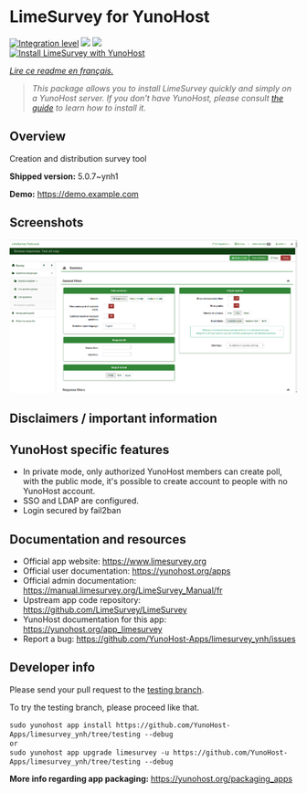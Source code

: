 <!--
N.B.: This README was automatically generated by https://github.com/YunoHost/apps/tree/master/tools/README-generator
It shall NOT be edited by hand.
-->

# LimeSurvey for YunoHost

[![Integration level](https://dash.yunohost.org/integration/limesurvey.svg)](https://dash.yunohost.org/appci/app/limesurvey) ![](https://ci-apps.yunohost.org/ci/badges/limesurvey.status.svg) ![](https://ci-apps.yunohost.org/ci/badges/limesurvey.maintain.svg)  
[![Install LimeSurvey with YunoHost](https://install-app.yunohost.org/install-with-yunohost.svg)](https://install-app.yunohost.org/?app=limesurvey)

*[Lire ce readme en français.](./README_fr.md)*

> *This package allows you to install LimeSurvey quickly and simply on a YunoHost server.
If you don't have YunoHost, please consult [the guide](https://yunohost.org/#/install) to learn how to install it.*

## Overview

Creation and distribution survey tool

**Shipped version:** 5.0.7~ynh1

**Demo:** https://demo.example.com

## Screenshots

![](./doc/screenshots/create_html_statistic_screen.png)

## Disclaimers / important information

## YunoHost specific features

* In private mode, only authorized YunoHost members can create poll, with the public mode, it's possible to create account to people with no YunoHost account. 
* SSO and LDAP are configured.
* Login secured by fail2ban
## Documentation and resources

* Official app website: https://www.limesurvey.org
* Official user documentation: https://yunohost.org/apps
* Official admin documentation: https://manual.limesurvey.org/LimeSurvey_Manual/fr
* Upstream app code repository: https://github.com/LimeSurvey/LimeSurvey
* YunoHost documentation for this app: https://yunohost.org/app_limesurvey
* Report a bug: https://github.com/YunoHost-Apps/limesurvey_ynh/issues

## Developer info

Please send your pull request to the [testing branch](https://github.com/YunoHost-Apps/limesurvey_ynh/tree/testing).

To try the testing branch, please proceed like that.
```
sudo yunohost app install https://github.com/YunoHost-Apps/limesurvey_ynh/tree/testing --debug
or
sudo yunohost app upgrade limesurvey -u https://github.com/YunoHost-Apps/limesurvey_ynh/tree/testing --debug
```

**More info regarding app packaging:** https://yunohost.org/packaging_apps